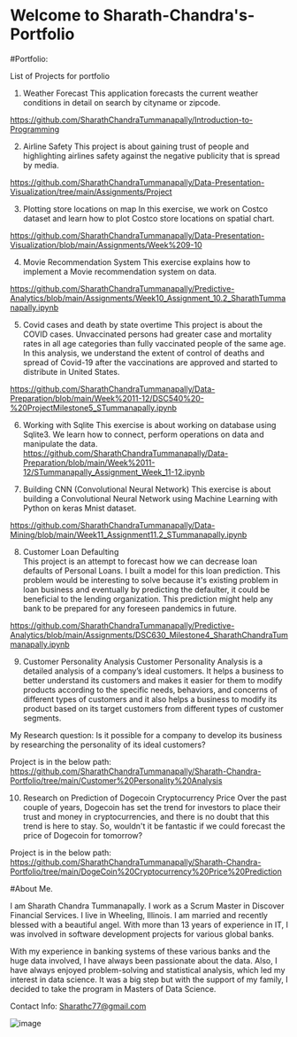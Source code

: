 # Welcome to Sharath-Chandra's-Portfolio

#Portfolio:

List of Projects for portfolio

1)	Weather Forecast
This application forecasts the current weather conditions in detail on search by cityname or zipcode.

https://github.com/SharathChandraTummanapally/Introduction-to-Programming

2)	Airline Safety 
This project is about gaining trust of people and highlighting airlines safety against the negative publicity that is spread by media. 

https://github.com/SharathChandraTummanapally/Data-Presentation-Visualization/tree/main/Assignments/Project

3)	Plotting store locations on map 
In this exercise, we work on Costco dataset and learn how to plot Costco store locations on spatial chart.

https://github.com/SharathChandraTummanapally/Data-Presentation-Visualization/blob/main/Assignments/Week%209-10

4)	Movie Recommendation System
This exercise explains how to implement a Movie recommendation system on data.

https://github.com/SharathChandraTummanapally/Predictive-Analytics/blob/main/Assignments/Week10_Assignment_10.2_SharathTummanapally.ipynb

5)	Covid cases and death by state overtime 
This project is about the COVID cases. Unvaccinated persons had greater case and mortality rates in all age categories than fully vaccinated people of the same age. In this analysis, we understand the extent of control of deaths and spread of Covid-19 after the vaccinations are approved and started to distribute in United States.

https://github.com/SharathChandraTummanapally/Data-Preparation/blob/main/Week%2011-12/DSC540%20-%20ProjectMilestone5_STummanapally.ipynb

6)	Working with Sqlite 
This exercise is about working on database using Sqlite3. We learn how to connect, perform operations on data and manipulate the data.
https://github.com/SharathChandraTummanapally/Data-Preparation/blob/main/Week%2011-12/STummanapally_Assignment_Week_11-12.ipynb

7)	Building CNN (Convolutional Neural Network) 
This exercise is about building a Convolutional Neural Network using Machine Learning with Python on keras Mnist dataset.

https://github.com/SharathChandraTummanapally/Data-Mining/blob/main/Week11_Assignment11.2_STummanapally.ipynb

8)	Customer Loan Defaulting  
This project is an attempt to forecast how we can decrease loan defaults of Personal Loans. I built a model for this loan prediction. This problem would be interesting to solve because it's existing problem in loan business and eventually by predicting the defaulter, it could be beneficial to the lending organization. This prediction might help any bank to be prepared for any foreseen pandemics in future.

https://github.com/SharathChandraTummanapally/Predictive-Analytics/blob/main/Assignments/DSC630_Milestone4_SharathChandraTummanapally.ipynb

9)	Customer Personality Analysis
Customer Personality Analysis is a detailed analysis of a company’s ideal customers. It helps a business to better understand its customers and makes it easier for them to modify products according to the specific needs, behaviors, and concerns of different types of customers and it also helps a business to modify its product based on its target customers from different types of customer segments.

My Research question: Is it possible for a company to develop its business by researching the personality of its ideal customers?
	
Project is in the below path:
https://github.com/SharathChandraTummanapally/Sharath-Chandra-Portfolio/tree/main/Customer%20Personality%20Analysis


10)	 Research on Prediction of Dogecoin Cryptocurrency Price
Over the past couple of years, Dogecoin has set the trend for investors to place their trust and money in cryptocurrencies, and there is no doubt that this trend is here to stay. So, wouldn't it be fantastic if we could forecast the price of Dogecoin for tomorrow?

Project is in the below path:
https://github.com/SharathChandraTummanapally/Sharath-Chandra-Portfolio/tree/main/DogeCoin%20Cryptocurrency%20Price%20Prediction



#About Me.

I am Sharath Chandra Tummanapally. I work as a Scrum Master in Discover Financial Services. I live in Wheeling, Illinois. I am married and recently blessed with a beautiful angel. With more than 13 years of experience in IT, I was involved in software development projects for various global banks. 
 
With my experience in banking systems of these various banks and the huge data involved, I have always been passionate about the data. Also, I have always enjoyed problem-solving and statistical analysis, which led my interest in data science. It was a big step but with the support of my family, I decided to take the program in Masters of Data Science. 

Contact Info:
Sharathc77@gmail.com

![image](https://user-images.githubusercontent.com/85579587/184515384-686a97de-7dc2-4a80-a662-43ee95ffd11d.png)
